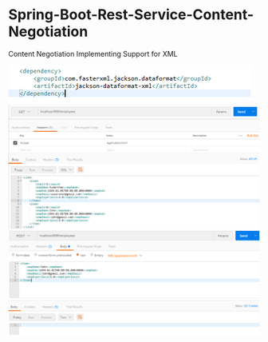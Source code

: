 # Spring-Boot-Rest-Service-Content-Negotiation
Content Negotiation Implementing Support for XML

<img src="https://github.com/Sudarshan-Gowda/Spring-Boot-Rest-Service-Content-Negotiation/blob/master/docs/Picture1.png"/> 
<img src="https://github.com/Sudarshan-Gowda/Spring-Boot-Rest-Service-Content-Negotiation/blob/master/docs/Picture2.png"/> 
<img src="https://github.com/Sudarshan-Gowda/Spring-Boot-Rest-Service-Content-Negotiation/blob/master/docs/Picture3.png"/> 
